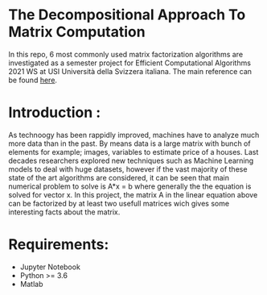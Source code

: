 # The Decompositional Approach To Matrix Computation

In this repo, 6 most commonly used matrix factorization algorithms are investigated as a semester project for Efficient Computational Algorithms 2021 WS at USI Università della Svizzera italiana.
The main reference can be found [here](https://www.cs.fsu.edu/~lacher/courses/COT4401/notes/cise_v2_i1/matrix.pdf).

# Introduction : 
As technoogy has been rappidly improved, machines have to analyze much more data than in the past. By means data is a large matrix with bunch of elements for example; images, variables to estimate price of a houses. Last decades researchers explored new techniques such as Machine Learning models to deal with huge datasets, however if the vast majority of these state of the art algorithms are considered, it can be seen that main numerical problem to solve is A*x = b where generally the the equation is solved for vector x.
In this project, the matrix A in the linear equation above can be factorized by at least two usefull matrices wich gives some interesting facts about the matrix.


# Requirements:
* Jupyter Notebook
* Python >= 3.6
* Matlab
